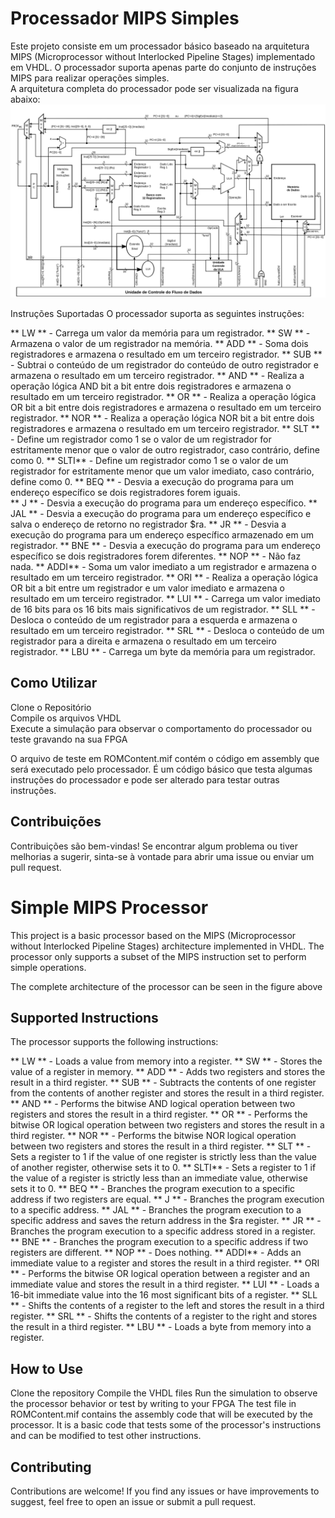 # Processador MIPS Simples
Este projeto consiste em um processador básico baseado na arquitetura MIPS (Microprocessor without Interlocked Pipeline Stages) implementado em VHDL. O processador suporta apenas parte do conjunto de instruções MIPS para realizar operações simples.  
A arquitetura completa do processador pode ser visualizada na figura abaixo:  
![Arquitetura do Processador](MIPS.svg)

Instruções Suportadas
O processador suporta as seguintes instruções:

** LW  ** - Carrega um valor da memória para um registrador.
** SW  ** - Armazena o valor de um registrador na memória.
** ADD ** - Soma dois registradores e armazena o resultado em um terceiro registrador.
** SUB ** - Subtrai o conteúdo de um registrador do conteúdo de outro registrador e armazena o resultado em um terceiro registrador.
** AND ** - Realiza a operação lógica AND bit a bit entre dois registradores e armazena o resultado em um terceiro registrador.
** OR  ** - Realiza a operação lógica OR bit a bit entre dois registradores e armazena o resultado em um terceiro registrador.
** NOR ** - Realiza a operação lógica NOR bit a bit entre dois registradores e armazena o resultado em um terceiro registrador.
** SLT ** - Define um registrador como 1 se o valor de um registrador for estritamente menor que o valor de outro registrador, caso contrário, define como 0.
** SLTI** - Define um registrador como 1 se o valor de um registrador for estritamente menor que um valor imediato, caso contrário, define como 0.
** BEQ ** - Desvia a execução do programa para um endereço específico se dois registradores forem iguais.  
** J   ** - Desvia a execução do programa para um endereço específico.
** JAL ** - Desvia a execução do programa para um endereço específico e salva o endereço de retorno no registrador $ra.
** JR  ** - Desvia a execução do programa para um endereço específico armazenado em um registrador.
** BNE ** - Desvia a execução do programa para um endereço específico se dois registradores forem diferentes.
** NOP ** - Não faz nada.
** ADDI** - Soma um valor imediato a um registrador e armazena o resultado em um terceiro registrador.
** ORI ** - Realiza a operação lógica OR bit a bit entre um registrador e um valor imediato e armazena o resultado em um terceiro registrador.
** LUI ** - Carrega um valor imediato de 16 bits para os 16 bits mais significativos de um registrador.
** SLL ** - Desloca o conteúdo de um registrador para a esquerda e armazena o resultado em um terceiro registrador.
** SRL ** - Desloca o conteúdo de um registrador para a direita e armazena o resultado em um terceiro registrador.
** LBU ** - Carrega um byte da memória para um registrador.

## Como Utilizar
Clone o Repositório  
Compile os arquivos VHDL  
Execute a simulação para observar o comportamento do processador ou teste gravando na sua FPGA  

O arquivo de teste em ROMContent.mif contém o código em assembly que será executado pelo processador. É um código básico que testa algumas instruções do processador e pode ser alterado para testar outras instruções.

## Contribuições
Contribuições são bem-vindas! Se encontrar algum problema ou tiver melhorias a sugerir, sinta-se à vontade para abrir uma issue ou enviar um pull request.

# Simple MIPS Processor
This project is a basic processor based on the MIPS (Microprocessor without Interlocked Pipeline Stages) architecture implemented in VHDL. The processor only supports a subset of the MIPS instruction set to perform simple operations.

The complete architecture of the processor can be seen in the figure above

## Supported Instructions
The processor supports the following instructions:

** LW  ** - Loads a value from memory into a register.
** SW  ** - Stores the value of a register in memory.
** ADD ** - Adds two registers and stores the result in a third register.
** SUB ** - Subtracts the contents of one register from the contents of another register and stores the result in a third register.
** AND ** - Performs the bitwise AND logical operation between two registers and stores the result in a third register.
** OR  ** - Performs the bitwise OR logical operation between two registers and stores the result in a third register.
** NOR ** - Performs the bitwise NOR logical operation between two registers and stores the result in a third register.
** SLT ** - Sets a register to 1 if the value of one register is strictly less than the value of another register, otherwise sets it to 0.
** SLTI** - Sets a register to 1 if the value of a register is strictly less than an immediate value, otherwise sets it to 0.
** BEQ ** - Branches the program execution to a specific address if two registers are equal.
** J   ** - Branches the program execution to a specific address.
** JAL ** - Branches the program execution to a specific address and saves the return address in the $ra register.
** JR  ** - Branches the program execution to a specific address stored in a register.
** BNE ** - Branches the program execution to a specific address if two registers are different.
** NOP ** - Does nothing.
** ADDI** - Adds an immediate value to a register and stores the result in a third register.
** ORI ** - Performs the bitwise OR logical operation between a register and an immediate value and stores the result in a third register.
** LUI ** - Loads a 16-bit immediate value into the 16 most significant bits of a register.
** SLL ** - Shifts the contents of a register to the left and stores the result in a third register.
** SRL ** - Shifts the contents of a register to the right and stores the result in a third register.
** LBU ** - Loads a byte from memory into a register.

## How to Use
Clone the repository
Compile the VHDL files
Run the simulation to observe the processor behavior or test by writing to your FPGA
The test file in ROMContent.mif contains the assembly code that will be executed by the processor. It is a basic code that tests some of the processor's instructions and can be modified to test other instructions.

## Contributing
Contributions are welcome! If you find any issues or have improvements to suggest, feel free to open an issue or submit a pull request.